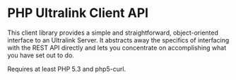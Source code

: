 # PHP Ultralink Client API

This client library provides a simple and straightforward, object-oriented interface to an Ultralink Server. It abstracts away the specifics of interfacing with the REST API directly and lets you concentrate on accomplishing what you have set out to do.

Requires at least PHP 5.3 and php5-curl.
